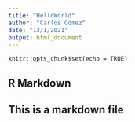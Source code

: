 ```yaml
---
title: "HelloWorld"
author: "Carlos Gómez"
date: "13/1/2021"
output: html_document
---
```


```{r setup, include=FALSE}
knitr::opts_chunk$set(echo = TRUE)
```

## R Markdown

## This is a markdown file